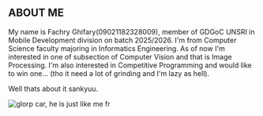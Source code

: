 ## ABOUT ME

My name is Fachry Ghifary(09021182328009), member of GDGoC UNSRI in Mobile Development division on batch 2025/2026. I'm from Computer Science faculty majoring in Informatics Engineering. As of now I'm interested in one of subsection of Computer Vision and that is Image Processing. I'm also interested in Competitive Programming and would like to win one... (tho it need a lot of grinding and I'm lazy as hell).

Well thats about it sankyuu.

![glorp car, he is just like me fr](https://pbs.twimg.com/profile_images/1768444401037058048/J5u5RC3B_400x400.jpg)